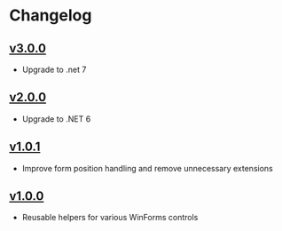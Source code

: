# Changelog

## [v3.0.0]
 - Upgrade to .net 7

## [v2.0.0]
 - Upgrade to .NET 6

## [v1.0.1]
 - Improve form position handling and remove unnecessary extensions

## [v1.0.0]
 - Reusable helpers for various WinForms controls
 
[v3.0.0]: https://github.com/wernervn/WVN.WinForms/releases/tag/3.0.0
[v2.0.0]: https://github.com/wernervn/WVN.WinForms/releases/tag/2.0.0
[v1.0.1]: https://github.com/wernervn/WVN.WinForms/releases/tag/1.0.1
[v1.0.0]: https://github.com/wernervn/WVN.WinForms/releases/tag/1.0.0